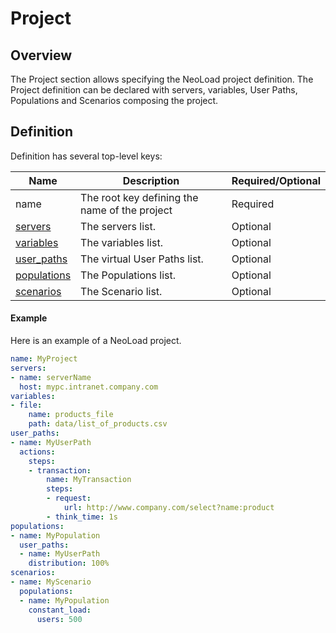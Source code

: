 # Project

## Overview

The Project section allows specifying the NeoLoad project definition.
The Project definition can be declared with servers, variables, User Paths, Populations and Scenarios composing the project.

## Definition

Definition has several top-level keys:

 Name                          | Description                                   | Required/Optional |
| ---------------------------- | ----------------------------------------------| ----------------- |
| name                         | The root key defining the name of the project | Required          |
| [servers](server.md)         | The servers list.                             | Optional          |
| [variables](variables.md)    | The variables list.                           | Optional          |
| [user_paths](user-paths.md)  | The virtual User Paths list.                  | Optional          |
| [populations](population.md) | The Populations list.                         | Optional          |
| [scenarios](scenario.md)     | The Scenario list.                            | Optional          |

#### Example
Here is an example of a NeoLoad project.

```yaml
name: MyProject
servers:
- name: serverName
  host: mypc.intranet.company.com
variables:
- file:
    name: products_file
    path: data/list_of_products.csv
user_paths:
- name: MyUserPath
  actions:
    steps:
    - transaction:
        name: MyTransaction
        steps:
        - request:
            url: http://www.company.com/select?name:product
        - think_time: 1s
populations:
- name: MyPopulation
  user_paths:
  - name: MyUserPath
    distribution: 100%
scenarios:
- name: MyScenario
  populations:
  - name: MyPopulation
    constant_load:
      users: 500
```